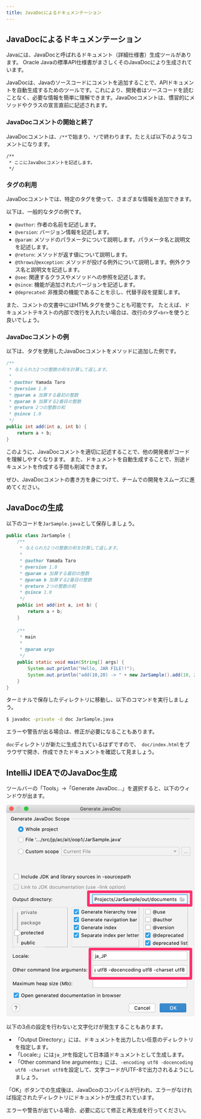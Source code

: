 ```yaml
---
title: JavaDocによるドキュメンテーション
---
```



## JavaDocによるドキュメンテーション

Javaには、JavaDocと呼ばれるドキュメント（詳細仕様書）生成ツールがあります。
Oracle Javaの標準API仕様書がまさしくそのJavaDocにより生成されています。


JavaDocは、Javaのソースコードにコメントを追加することで、APIドキュメントを自動生成するためのツールです。これにより、開発者はソースコードを読むことなく、必要な情報を簡単に理解できます。JavaDocコメントは、慣習的にメソッドやクラスの宣言直前に記述されます。

### JavaDocコメントの開始と終了
JavaDocコメントは、`/**`で始まり、`*/`で終わります。たとえば以下のようなコメントになります。

```
/**
 * ここにJavaDocコメントを記述します。
 */
```

### タグの利用
JavaDocコメントでは、特定のタグを使って、さまざまな情報を追加できます。

以下は、一般的なタグの例です。

- `@author`: 作者の名前を記述します。
- `@version`: バージョン情報を記述します。
- `@param`: メソッドのパラメータについて説明します。パラメータ名と説明文を記述します。
- `@return`: メソッドが返す値について説明します。
- `@throws`/`@exception`: メソッドが投げる例外について説明します。例外クラス名と説明文を記述します。
- `@see`: 関連するクラスやメソッドへの参照を記述します。
- `@since`: 機能が追加されたバージョンを記述します。
- `@deprecated`: 非推奨の機能であることを示し、代替手段を提案します。

また、コメントの文書中にはHTMLタグを使うことも可能です。
たとえば、ドキュメントテキストの内部で改行を入れたい場合は、改行のタグ`<br>`を使うと良いでしょう。

### JavaDocコメントの例
以下は、タグを使用したJavaDocコメントをメソッドに追加した例です。

```java
/**
 * 与えられた2つの整数の和を計算して返します。
 *
 * @author Yamada Taro
 * @version 1.0
 * @param a 加算する最初の整数
 * @param b 加算する2番目の整数
 * @return 2つの整数の和
 * @since 1.0
 */
public int add(int a, int b) {
    return a + b;
}
```

このように、JavaDocコメントを適切に記述することで、他の開発者がコードを理解しやすくなります。
また、ドキュメントを自動生成することで、別途ドキュメントを作成する手間も削減できます。

ぜひ、JavaDocコメントの書き方を身につけて、チームでの開発をスムーズに進めてください。

## JavaDocの生成

以下のコードを`JarSample.java`として保存しましょう。


```java
public class JarSample {
    /**
     * 与えられた2つの整数の和を計算して返します。
     *
     * @author Yamada Taro
     * @version 1.0
     * @param a 加算する最初の整数
     * @param b 加算する2番目の整数
     * @return 2つの整数の和
     * @since 1.0
     */
    public int add(int a, int b) {
        return a + b;
    }

    /**
     * main
     *
     * @param args
     */
    public static void main(String[] args) {
        System.out.println("Hello, JAR FILE!!");
        System.out.println("add(10,20) -> " + new JarSample().add(10, 20));
    }
}
```

ターミナルで保存したディレクトリに移動し、以下のコマンドを実行しましょう。

```bash
$ javadoc -private -d doc JarSample.java
```

エラーや警告が出る場合は、修正が必要になることもあります。

`doc`ディレクトリが新たに生成されているはずですので、　`doc/index.html`をブラウザで開き、作成できたドキュメントを確認して見ましょう。

## IntelliJ IDEAでのJavaDoc生成

ツールバーの「Tools」→「Generate JavaDoc...」を選択すると、以下のウィンドウが出ます。

![](/docs/06/javadoc001.png)

以下の3点の設定を行わないと文字化けが発生することもあります。

- 「Output Directory:」には、ドキュメントを出力したい任意のディレクトリを指定します。
- 「Locale:」には`ja_JP`を指定して日本語ドキュメントとして生成します。
- 「Other command line arguments:」には、`-encoding utf8 -docencoding utf8 -charset utf8`を設定して、文字コードがUTF-8で出力されるようにしましょう。


「OK」ボタンでの生成後は、JavaDcoのコンパイルが行われ、エラーがなければ指定されたディレクトリにドキュメントが生成されています。

エラーや警告が出ている場合、必要に応じて修正と再生成を行ってください。


